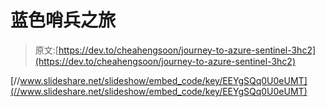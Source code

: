 # 蓝色哨兵之旅

> 原文:[https://dev.to/cheahengsoon/journey-to-azure-sentinel-3hc2](https://dev.to/cheahengsoon/journey-to-azure-sentinel-3hc2)

[//www.slideshare.net/slideshow/embed_code/key/EEYgSQq0U0eUMT](//www.slideshare.net/slideshow/embed_code/key/EEYgSQq0U0eUMT)